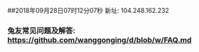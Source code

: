 ##2018年09月28日07时12分07秒 新址: 104.248.162.232
### 兔友常见问题及解答: https://github.com/wanggonging/d/blob/w/FAQ.md
